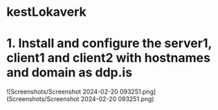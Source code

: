 # kestLokaverk

<h1> 1. Install and configure the server1, client1 and client2 with hostnames and domain as ddp.is </h1>

![Screenshots/Screenshot 2024-02-20 093251.png](Screenshots/Screenshot 2024-02-20 093251.png)
